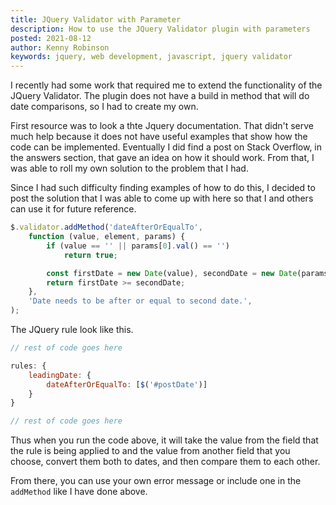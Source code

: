 ```yaml
---
title: JQuery Validator with Parameter
description: How to use the JQuery Validator plugin with parameters
posted: 2021-08-12
author: Kenny Robinson
keywords: jquery, web development, javascript, jquery validator
---
```


I recently had some work that required me to extend the functionality of the JQuery Validator.  The plugin does 
not have a build in method that will do date comparisons, so I had to create my own. 

First resource was to look a thte Jquery documentation. That didn't serve much help because it does not have 
useful examples that show how the code can be implemented. 
Eventually I did find a post on Stack Overflow, in the answers section, that gave an idea on how it should work. 
From that, I was able to roll my own solution to the problem that I had. 

Since I had such difficulty finding examples of how to do this, I decided to post the solution that I was able to 
come up with here so that I and others can use it for future reference.

```javascript
$.validator.addMethod('dateAfterOrEqualTo',
    function (value, element, params) {
        if (value == '' || params[0].val() == '')
            return true;

        const firstDate = new Date(value), secondDate = new Date(params[0].val());
        return firstDate >= secondDate;
    },
    'Date needs to be after or equal to second date.',
);
```

The JQuery rule look like this. 

```javascript
// rest of code goes here 

rules: { 
    leadingDate: {
        dateAfterOrEqualTo: [$('#postDate')]
    }
}

// rest of code goes here 
```

Thus when you run the code above, it will take the value from the field that the rule is being applied to and the 
value from another field that you choose, convert them both to dates, and then compare them to each other. 

From there, you can use your own error message or include one in the ```addMethod``` like I have done above.